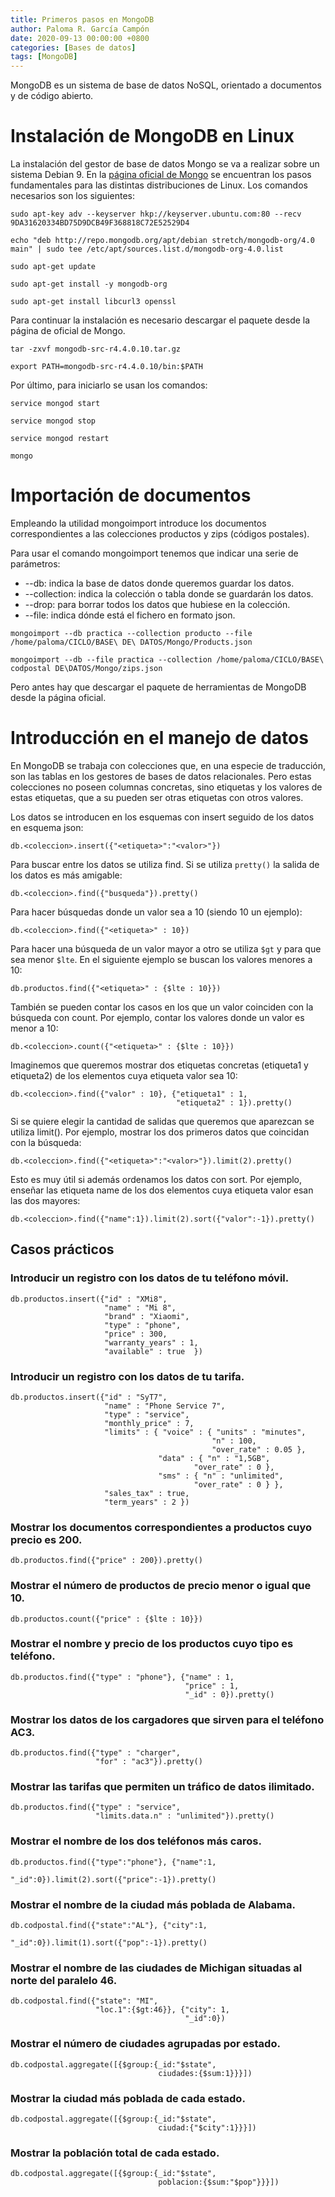 ```yaml
---
title: Primeros pasos en MongoDB
author: Paloma R. García Campón
date: 2020-09-13 00:00:00 +0800
categories: [Bases de datos]
tags: [MongoDB]
---
```


MongoDB es un sistema de base de datos NoSQL, orientado a documentos y de código abierto.

# Instalación de MongoDB en Linux
La instalación del gestor de base de datos Mongo se va a realizar sobre un sistema Debian 9. En la [página oficial de Mongo](https://docs.mongodb.com/manual/administration/install-on-linux/) se encuentran los pasos fundamentales para las distintas distribuciones de Linux. Los comandos necesarios son los siguientes:
~~~
sudo apt-key adv --keyserver hkp://keyserver.ubuntu.com:80 --recv 9DA31620334BD75D9DCB49F368818C72E52529D4

echo "deb http://repo.mongodb.org/apt/debian stretch/mongodb-org/4.0 main" | sudo tee /etc/apt/sources.list.d/mongodb-org-4.0.list

sudo apt-get update

sudo apt-get install -y mongodb-org

sudo apt-get install libcurl3 openssl
~~~

Para continuar la instalación es necesario descargar el paquete desde la página de oficial de Mongo.
~~~
tar -zxvf mongodb-src-r4.4.0.10.tar.gz

export PATH=mongodb-src-r4.4.0.10/bin:$PATH
~~~

Por último, para iniciarlo se usan los comandos:
~~~
service mongod start

service mongod stop

service mongod restart

mongo
~~~

# Importación de documentos
Empleando la utilidad mongoimport introduce los documentos correspondientes a las colecciones productos y zips (códigos postales).

Para usar el comando mongoimport tenemos que indicar una serie de parámetros:
* --db: indica la base de datos donde queremos guardar los datos.
* --collection: indica la colección o tabla donde se guardarán los datos.
* --drop: para borrar todos los datos que hubiese en la colección.
* --file: indica dónde está el fichero en formato json.

~~~
mongoimport --db practica --collection producto --file /home/paloma/CICLO/BASE\ DE\ DATOS/Mongo/Products.json 

mongoimport --db --file practica --collection /home/paloma/CICLO/BASE\ codpostal DE\DATOS/Mongo/zips.json
~~~

Pero antes hay que descargar el paquete de herramientas de MongoDB desde la página oficial.

# Introducción en el manejo de datos
En MongoDB se trabaja con colecciones que, en una especie de traducción, son las tablas en los gestores de bases de datos relacionales. Pero estas colecciones no poseen columnas concretas, sino etiquetas y los valores de estas etiquetas, que a su pueden ser otras etiquetas con otros valores.

Los datos se introducen en los esquemas con insert seguido de los datos en esquema json:
~~~
db.<coleccion>.insert({"<etiqueta>":"<valor>"})
~~~

Para buscar entre los datos se utiliza find. Si se utiliza `pretty()` la salida de los datos es más amigable:
~~~
db.<coleccion>.find({"busqueda"}).pretty()
~~~

Para hacer búsquedas donde un valor sea a 10 (siendo 10 un ejemplo):
~~~
db.<coleccion>.find({"<etiqueta>" : 10})
~~~

Para hacer una búsqueda de un valor mayor a otro se utiliza `$gt` y para que sea menor `$lte`. En el siguiente ejemplo se buscan los valores menores a 10:
~~~
db.productos.find({"<etiqueta>" : {$lte : 10}})
~~~

También se pueden contar los casos en los que un valor coinciden con la búsqueda con count. Por ejemplo, contar los valores donde un valor es menor a 10:
~~~
db.<coleccion>.count({"<etiqueta>" : {$lte : 10}})
~~~

Imaginemos que queremos mostrar dos etiquetas concretas (etiqueta1 y etiqueta2) de los elementos cuya etiqueta valor sea 10:
~~~ 
db.<coleccion>.find({"valor" : 10}, {"etiqueta1" : 1, 
                                     "etiqueta2" : 1}).pretty()
~~~

Si se quiere elegir la cantidad de salidas que queremos que aparezcan se utiliza limit(<numero>). Por ejemplo, mostrar los dos primeros datos que coincidan con la búsqueda:
~~~
db.<coleccion>.find({"<etiqueta>":"<valor>"}).limit(2).pretty()
~~~

Esto es muy útil si además ordenamos los datos con sort. Por ejemplo, enseñar las etiqueta name de los dos elementos cuya etiqueta valor esan las dos mayores:
~~~
db.<coleccion>.find({"name":1}).limit(2).sort({"valor":-1}).pretty()
~~~


## Casos prácticos
### Introducir un registro con los datos de tu teléfono móvil.
~~~
db.productos.insert({"id" : "XMi8", 
                     "name" : "Mi 8", 
                     "brand" : "Xiaomi", 
                     "type" : "phone", 
                     "price" : 300, 
                     "warranty_years" : 1, 
                     "available" : true  })
~~~      

### Introducir un registro con los datos de tu tarifa.
~~~
db.productos.insert({"id" : "SyT7", 
                     "name" : "Phone Service 7", 
                     "type" : "service", 
                     "monthly_price" : 7, 
                     "limits" : { "voice" : { "units" : "minutes", 
                                             "n" : 100, 
                                             "over_rate" : 0.05 }, 
                                 "data" : { "n" : "1,5GB", 
                                         "over_rate" : 0 }, 
                                 "sms" : { "n" : "unlimited", 
                                         "over_rate" : 0 } }, 
                     "sales_tax" : true, 
                     "term_years" : 2 })
~~~

### Mostrar los documentos correspondientes a productos cuyo precio es 200.
~~~
db.productos.find({"price" : 200}).pretty()
~~~

### Mostrar el número de productos de precio menor o igual que 10.
~~~
db.productos.count({"price" : {$lte : 10}})
~~~

### Mostrar el nombre y precio de los productos cuyo tipo es teléfono.
~~~
db.productos.find({"type" : "phone"}, {"name" : 1, 
                                       "price" : 1, 
                                       "_id" : 0}).pretty()
~~~

### Mostrar los datos de los cargadores que sirven para el teléfono AC3.
~~~
db.productos.find({"type" : "charger", 
                   "for" : "ac3"}).pretty()
~~~

### Mostrar las tarifas que permiten un tráfico de datos ilimitado.
~~~
db.productos.find({"type" : "service", 
                   "limits.data.n" : "unlimited"}).pretty()
~~~

### Mostrar el nombre de los dos teléfonos más caros.
~~~
db.productos.find({"type":"phone"}, {"name":1, 
                                     "_id":0}).limit(2).sort({"price":-1}).pretty()
~~~

### Mostrar el nombre de la ciudad más poblada de Alabama.
~~~
db.codpostal.find({"state":"AL"}, {"city":1, 
                                   "_id":0}).limit(1).sort({"pop":-1}).pretty()
~~~

### Mostrar el nombre de las ciudades de Michigan situadas al norte del paralelo 46.
~~~
db.codpostal.find({"state": "MI", 
                   "loc.1":{$gt:46}}, {"city": 1,
                                       "_id":0})
~~~

### Mostrar el número de ciudades agrupadas por estado.
~~~
db.codpostal.aggregate([{$group:{_id:"$state",
                                 ciudades:{$sum:1}}}])
~~~

### Mostrar la ciudad más poblada de cada estado.
~~~
db.codpostal.aggregate([{$group:{_id:"$state",
                                 ciudad:{"$city":1}}}])
~~~

### Mostrar la población total de cada estado.
~~~
db.codpostal.aggregate([{$group:{_id:"$state",
                                 poblacion:{$sum:"$pop"}}}])
~~~

